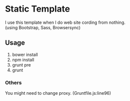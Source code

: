 # Static Template

I use this template when I do web site cording from nothing.  
(using Bootstrap, Sass, Browsersync)

## Usage

1. bower install  
2. npm install  
3. grunt pre  
4. grunt  

### Others

You might need to change proxy. (Gruntfile.js:line96)
